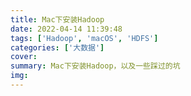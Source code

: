 ```yaml
---
title: Mac下安装Hadoop
date: 2022-04-14 11:39:48
tags: ['Hadoop', 'macOS', 'HDFS']
categories: ['大数据']
cover:
summary: Mac下安装Hadoop，以及一些踩过的坑
img:
---
```

